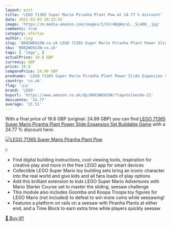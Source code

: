 ```yaml
---
layout: post
title: 'LEGO 71365 Super Mario Piranha Plant Pow at 24.77 % discount'
date: 2021-03-03 20:23:43
image: 'https://m.media-amazon.com/images/I/51r4BqWecxL._SL400_.jpg'
comments: true
category: ofertas
author: ring
slug: 'B082WDSG3W-co.uk LEGO 71365 Super Mario Piranha Plant Power Slide...'
sku: 'B082WDSG3W-co.uk'
tags: [ 'lego', ]
actualPrice: 18.8 GBP
currency: GBP
price: 18.8
comparePrice: 24.99 GBP
prodname: 'LEGO 71365 Super Mario Piranha Plant Power Slide Expansion Set Buildable Game'
country: 'co.uk'
flag: '🇬🇧'
brand: 'LEGO'
buyurl: 'https://www.amazon.co.uk/dp/B082WDSG3W/?tag=tolees0a-21'
descuento: '24.77'
average: '21.51'
---
```


With a final price of 18.8 GBP (original: 24.99 GBP) you can find [LEGO 71365 Super Mario Piranha Plant Power Slide Expansion Set Buildable Game](https://www.amazon.co.uk/dp/B082WDSG3W/?tag=tolees0a-21) with a  24.77 % discount here:

[![LEGO 71365 Super Mario Piranha Plant Pow](https://m.media-amazon.com/images/I/51r4BqWecxL._SL400_.jpg)](https://www.amazon.co.uk/dp/B082WDSG3W/?tag=tolees0a-21)

ℹ️:

- Find digital building instructions, cool viewing tools, inspiration for creative play and more in the free LEGO app for smart devices
- Collectible LEGO Super Mario toy building sets bring an iconic character into the real world and give kids and all fans loads of play options
- Add this brilliant extension to kids LEGO Super Mario Adventures with Mario Starter Course set to master the sliding, seesaw challenge
- This module also includes Goomba and Koopa Troopa toy figures for LEGO Mario (not included) to defeat to win more coins while seesawing!
- Features a platform on rails on a seesaw with Piranha Plants at either end, and a Time Block to earn extra time while players quickly seesaw

[🛒 Buy it!!](https://www.amazon.co.uk/dp/B082WDSG3W/?tag=tolees0a-21)
